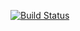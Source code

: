[![Build Status](https://travis-ci.org/Sburanga/test_R.svg?branch=master)](https://travis-ci.org/Sburanga/test_R)
